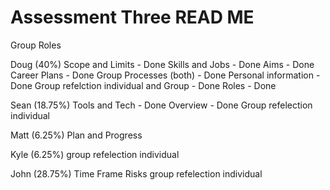 # Assessment Three READ ME
Group Roles

Doug (40%)
Scope and Limits - Done
Skills and Jobs - Done
Aims - Done
Career Plans - Done
Group Processes (both) - Done
Personal information - Done
Group refelction individual and Group - Done
Roles - Done




Sean (18.75%)
Tools and Tech - Done
Overview - Done
Group refelection individual 


Matt (6.25%)
Plan and Progress



Kyle (6.25%)
group refelection individual 


John (28.75%)
Time Frame
Risks
group refelection individual 